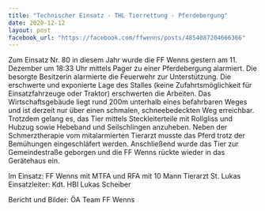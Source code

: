 ```yaml
---
title: "Technischer Einsatz - THL Tierrettung - Pferdebergung"
date: 2020-12-12
layout: post
facebook_url: "https://facebook.com/ffwenns/posts/4854087204666366"
---
```


Zum Einsatz Nr. 80 in diesem Jahr wurde die FF Wenns gestern am 11. Dezember um 18:33 Uhr mittels Pager zu einer Pferdebergung alarmiert. Die besorgte Besitzerin alarmierte die Feuerwehr zur Unterstützung. Die erschwerte und exponierte Lage des Stalles (keine Zufahrtsmöglichkeit für Einsatzfahrzeuge oder Traktor) erschwerten die Arbeiten. Das Wirtschaftsgebäude liegt rund 200m unterhalb eines befahrbaren Weges und ist derzeit nur über einen schmalen, schneebedeckten Weg erreichbar. Trotzdem gelang es, das Tier mittels Steckleiterteile mit Rollgliss und Hubzug sowie Hebeband und Seilschlingen anzuheben. Neben der Schmerztherapie vom mitalarmierten Tierarzt musste das Pferd trotz der Bemühungen eingeschläfert werden. Anschließend wurde das Tier zur Gemeindestraße geborgen und die FF Wenns rückte wieder in das Gerätehaus ein. 

Im Einsatz:
FF Wenns mit MTFA und RFA mit 10 Mann
Tierarzt St. Lukas
Einsatzleiter: Kdt. HBI Lukas Scheiber 

Bericht und Bilder: ÖA Team FF Wenns